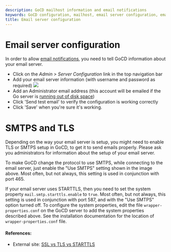 ```yaml
---
description: GoCD mailhost information and email notifications
keywords: GoCD configuration, mailhost, email server configuration, email notifications, SMTPS, TLS
title: Email server configuration
---
```


# Email server configuration

In order to allow [email notifications](dev_notifications.html), you need to tell GoCD information about your email server.

- Click on the _Admin > Server Configuration_ link in the top navigation bar
- Add your email server information (with username and password as required)
![](../images/3_add_mailhost_info.png)
- Add an Administrator email address (this account will be emailed if the Go server is [running out of disk space](../faq/admin_out_of_disk_space.html))
- Click 'Send test email' to verify the configuration is working correctly
- Click 'Save' when you're sure it's working.

<a id='starttls'></a>
# SMTPS and TLS

Depending on the way your email server is setup, you might need to enable TLS or SMTPS setup in GoCD, to get it to send emails properly. Please ask you administrators for information about the setup of your email server.

To make GoCD change the protocol to use SMTPS, while connecting to the email server, just enable the "Use SMTPS" setting shown in the image above. Most often, but not always, this setting is used in conjunction with port 465.

If your email server uses STARTTLS, then you need to set the system property ```mail.smtp.starttls.enable``` to `true`. Most often, but not always, this setting is used in conjunction with port 587, and with the "Use SMTPS" option turned off. To configure the system properties, edit the file `wrapper-properties.conf` on the GoCD server to add the system properties described above. See the installation documentation for the location of `wrapper-properties.conf` file.

#### References:

- External site: [SSL vs TLS vs STARTTLS](https://www.fastmail.com/help/technical/ssltlsstarttls.html)
